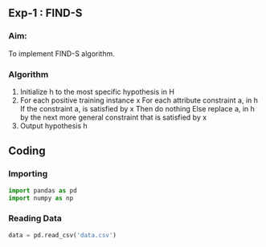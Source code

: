## Exp-1 : FIND-S
### Aim: 
To implement FIND-S algorithm.

### Algorithm 
1. Initialize h to the most specific hypothesis in H
2. For each positive training instance x
    For each attribute constraint a, in h
        If the constraint a, is satisfied by x
        Then do nothing
        Else replace a, in h by the next more general constraint that is satisfied by x
3. Output hypothesis h

## Coding
### Importing 
```python
import pandas as pd
import numpy as np

```
### Reading Data

```python 
data = pd.read_csv('data.csv')
```